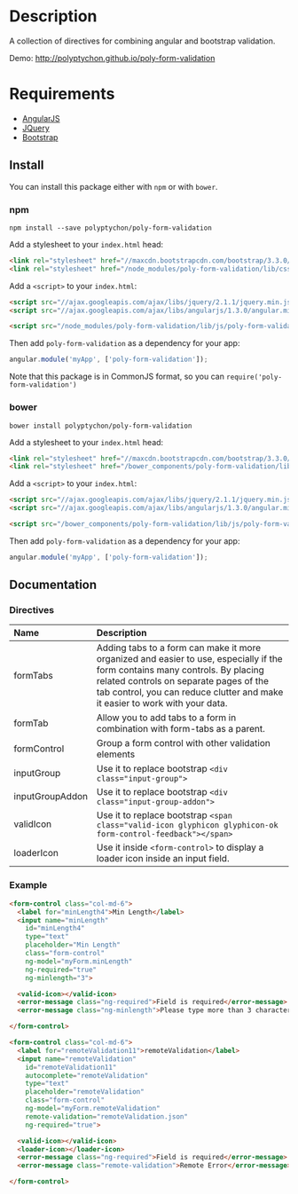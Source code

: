# Description

A collection of directives for combining angular and bootstrap validation.

Demo: http://polyptychon.github.io/poly-form-validation

# Requirements

- [AngularJS](http://angularjs.org/)
- [JQuery](http://jquery.com/)
- [Bootstrap](https://github.com/twbs/bootstrap/)

## Install

You can install this package either with `npm` or with `bower`.

### npm

```shell
npm install --save polyptychon/poly-form-validation
```
Add a stylesheet to your `index.html` head:
```html
<link rel="stylesheet" href="//maxcdn.bootstrapcdn.com/bootstrap/3.3.0/css/bootstrap.min.css">
<link rel="stylesheet" href="/node_modules/poly-form-validation/lib/css/poly-form-validation.css">
```

Add a `<script>` to your `index.html`:

```html
<script src="//ajax.googleapis.com/ajax/libs/jquery/2.1.1/jquery.min.js"></script>
<script src="//ajax.googleapis.com/ajax/libs/angularjs/1.3.0/angular.min.js"></script>

<script src="/node_modules/poly-form-validation/lib/js/poly-form-validation.min.js"></script>
```

Then add `poly-form-validation` as a dependency for your app:

```javascript
angular.module('myApp', ['poly-form-validation']);
```

Note that this package is in CommonJS format, so you can `require('poly-form-validation')`

### bower

```shell
bower install polyptychon/poly-form-validation
```

Add a stylesheet to your `index.html` head:
```html
<link rel="stylesheet" href="//maxcdn.bootstrapcdn.com/bootstrap/3.3.0/css/bootstrap.min.css">
<link rel="stylesheet" href="/bower_components/poly-form-validation/lib/css/poly-form-validation.css">
```

Add a `<script>` to your `index.html`:

```html
<script src="//ajax.googleapis.com/ajax/libs/jquery/2.1.1/jquery.min.js"></script>
<script src="//ajax.googleapis.com/ajax/libs/angularjs/1.3.0/angular.min.js"></script>

<script src="/bower_components/poly-form-validation/lib/js/poly-form-validation.min.js"></script>
```

Then add `poly-form-validation` as a dependency for your app:

```javascript
angular.module('myApp', ['poly-form-validation']);
```

## Documentation

### Directives

| Name                | Description |
| :------------------ | :----- |
| formTabs            | Adding tabs to a form can make it more organized and easier to use, especially if the form contains many controls. By placing related controls on separate pages of the tab control, you can reduce clutter and make it easier to work with your data.   |
| formTab             | Allow you to add tabs to a form in combination with form-tabs as a parent.  |
| formControl         | Group a form control with other validation elements |
| inputGroup          | Use it to replace bootstrap `<div class="input-group">` |
| inputGroupAddon     | Use it to replace bootstrap `<div class="input-group-addon">` |
| validIcon           | Use it to replace bootstrap `<span class="valid-icon glyphicon glyphicon-ok form-control-feedback"></span>` |
| loaderIcon          | Use it inside `<form-control>` to display a loader icon inside an input field. |


### Example

```html
<form-control class="col-md-6">
  <label for="minLength4">Min Length</label>
  <input name="minLength"
    id="minLength4"
    type="text"
    placeholder="Min Length"
    class="form-control"
    ng-model="myForm.minLength"
    ng-required="true"
    ng-minlength="3">

  <valid-icon></valid-icon>
  <error-message class="ng-required">Field is required</error-message>
  <error-message class="ng-minlength">Please type more than 3 characters</error-message>

</form-control>
```

```html
<form-control class="col-md-6">
  <label for="remoteValidation11">remoteValidation</label>
  <input name="remoteValidation"
    id="remoteValidation11"
    autocomplete="remoteValidation"
    type="text"
    placeholder="remoteValidation"
    class="form-control"
    ng-model="myForm.remoteValidation"
    remote-validation="remoteValidation.json"
    ng-required="true">

  <valid-icon></valid-icon>
  <loader-icon></loader-icon>
  <error-message class="ng-required">Field is required</error-message>
  <error-message class="remote-validation">Remote Error</error-message>

</form-control>
```
